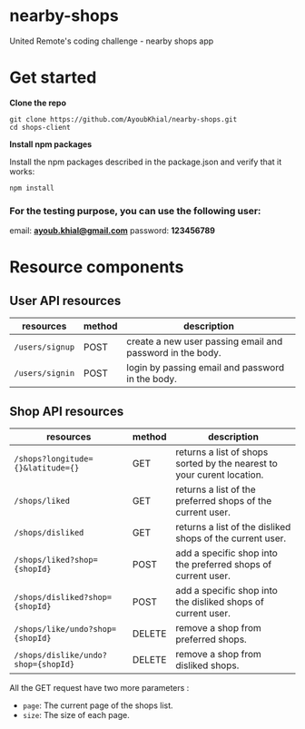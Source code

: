 # nearby-shops
United Remote's coding challenge - nearby shops app

# Get started

**Clone the repo**
```
git clone https://github.com/AyoubKhial/nearby-shops.git
cd shops-client
```

**Install npm packages** 

Install the npm packages described in the package.json and verify that it works:
```
npm install
```

### For the testing purpose, you can use the following user:
email: **ayoub.khial@gmail.com**
password: **123456789**

# Resource components

## User API resources

| resources | method | description |
| --------- |--------| ----------- |
| ```/users/signup``` | POST | create a new user passing email and password in the body. |
| ```/users/signin``` | POST | login by passing email and password in the body.|

## Shop API resources

| resources | method | description |
| ------------- |--------| ----- |
| ```/shops?longitude={}&latitude={}``` | GET | returns a list of shops sorted by the nearest to your curent location. |
| ```/shops/liked``` | GET | returns a list of the preferred shops of the current user. |
| ```/shops/disliked``` | GET | returns a list of the disliked shops of the current user. |
| ```/shops/liked?shop={shopId}``` | POST | add a specific shop into the preferred shops of current user. |
| ```/shops/disliked?shop={shopId}``` | POST | add a specific shop into the disliked shops of current user. |
| ```/shops/like/undo?shop={shopId}``` | DELETE | remove a shop from preferred shops. |
| ```/shops/dislike/undo?shop={shopId}``` | DELETE | remove a shop from disliked shops. |

All the GET request have two more parameters :
- ```page```: The current page of the shops list.
- ```size```: The size of each page.